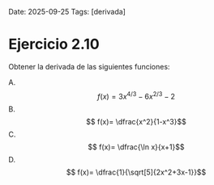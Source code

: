 Date: 2025-09-25
Tags: [derivada]

# Ejercicio 2.10

 
Obtener la derivada de las siguientes funciones:

A.   $$ f(x)=3x^ {4/3} -6x^ {2/3} -2$$ 
B.   $$ f(x)= \dfrac{x^2}{1-x^3}$$ 
C.   $$ f(x)=  \dfrac{\ln x}{x+1}$$ 
D.   $$ f(x)=  \dfrac{1}{\sqrt[5]{2x^2+3x-1}}$$ 
